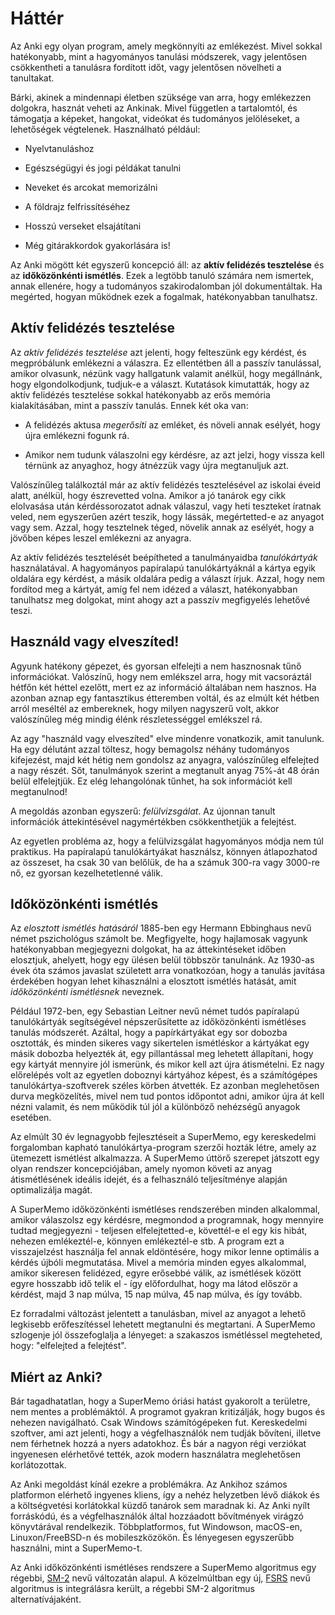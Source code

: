 # Háttér

<!-- toc -->

Az Anki egy olyan program, amely megkönnyíti az emlékezést. Mivel sokkal hatékonyabb, mint a hagyományos tanulási módszerek, vagy jelentősen csökkentheti a tanulásra fordított időt, vagy jelentősen növelheti a tanultakat.

Bárki, akinek a mindennapi életben szüksége van arra, hogy emlékezzen dolgokra, hasznát veheti az Ankinak. Mivel független a tartalomtól, és támogatja a képeket, hangokat, videókat és tudományos jelöléseket, a lehetőségek végtelenek. Használható például:

- Nyelvtanuláshoz

- Egészségügyi és jogi példákat tanulni

- Neveket és arcokat memorizálni

- A földrajz felfrissítéséhez

- Hosszú verseket elsajátítani

- Még gitárakkordok gyakorlására is!

Az Anki mögött két egyszerű koncepció áll: az **aktív felidézés tesztelése** és az **időközönkénti ismétlés**. Ezek a legtöbb tanuló számára nem ismertek, annak ellenére, hogy a tudományos szakirodalomban jól dokumentáltak. Ha megérted, hogyan működnek ezek a fogalmak, hatékonyabban tanulhatsz.

## Aktív felidézés tesztelése

Az _aktív felidézés tesztelése_ azt jelenti, hogy felteszünk egy kérdést, és megpróbálunk emlékezni a válaszra. Ez ellentétben áll a passzív tanulással, amikor olvasunk, nézünk vagy hallgatunk valamit anélkül, hogy megállnánk, hogy elgondolkodjunk, tudjuk-e a választ. Kutatások kimutatták, hogy az aktív felidézés tesztelése sokkal hatékonyabb az erős memória kialakításában, mint a passzív tanulás. Ennek két oka van:

- A felidézés aktusa _megerősíti_ az emléket, és növeli annak esélyét, hogy újra emlékezni fogunk rá.

- Amikor nem tudunk válaszolni egy kérdésre, az azt jelzi, hogy vissza kell térnünk az anyaghoz, hogy átnézzük vagy újra megtanuljuk azt.

Valószínűleg találkoztál már az aktív felidézés tesztelésével az iskolai éveid alatt, anélkül, hogy észrevetted volna. Amikor a jó tanárok egy cikk elolvasása után kérdéssorozatot adnak válaszul, vagy heti teszteket íratnak veled, nem egyszerűen azért teszik, hogy lássák, megértetted-e az anyagot vagy sem. Azzal, hogy tesztelnek téged, növelik annak az esélyét, hogy a jövőben képes leszel emlékezni az anyagra.

Az aktív felidézés tesztelését beépítheted a tanulmányaidba _tanulókártyák_ használatával. A hagyományos papíralapú tanulókártyáknál a kártya egyik oldalára egy kérdést, a másik oldalára pedig a választ írjuk. Azzal, hogy nem fordítod meg a kártyát, amíg fel nem idézed a választ, hatékonyabban tanulhatsz meg dolgokat, mint ahogy azt a passzív megfigyelés lehetővé teszi.

## Használd vagy elveszíted!

Agyunk hatékony gépezet, és gyorsan elfelejti a nem hasznosnak tűnő információkat. Valószínű, hogy nem emlékszel arra, hogy mit vacsoráztál hétfőn két héttel ezelőtt, mert ez az információ általában nem hasznos. Ha azonban aznap egy fantasztikus étteremben voltál, és az elmúlt két hétben arról meséltél az embereknek, hogy milyen nagyszerű volt, akkor valószínűleg még mindig élénk részletességgel emlékszel rá.

Az agy "használd vagy elveszíted" elve mindenre vonatkozik, amit tanulunk. Ha egy délutánt azzal töltesz, hogy bemagolsz néhány tudományos kifejezést, majd két hétig nem gondolsz az anyagra, valószínűleg elfelejted a nagy részét. Sőt, tanulmányok szerint a megtanult anyag 75%-át 48 órán belül elfelejtjük. Ez elég lehangolónak tűnhet, ha sok információt kell megtanulnod!

A megoldás azonban egyszerű: _felülvizsgálat_. Az újonnan tanult információk áttekintésével nagymértékben csökkenthetjük a felejtést.

Az egyetlen probléma az, hogy a felülvizsgálat hagyományos módja nem túl praktikus. Ha papíralapú tanulókártyákat használsz, könnyen átlapozhatod az összeset, ha csak 30 van belőlük, de ha a számuk 300-ra vagy 3000-re nő, ez gyorsan kezelhetetlenné válik.

## Időközönkénti ismétlés

Az _elosztott ismétlés hatásáról_ 1885-ben egy Hermann Ebbinghaus nevű német pszichológus számolt be. Megfigyelte, hogy hajlamosak vagyunk hatékonyabban megjegyezni dolgokat, ha az áttekintéseket időben elosztjuk, ahelyett, hogy egy ülésen belül többször tanulnánk. Az 1930-as évek óta számos javaslat született arra vonatkozóan, hogy a tanulás javítása érdekében hogyan lehet kihasználni a elosztott ismétlés hatását, amit _időközönkénti ismétlésnek_ neveznek.

Például 1972-ben, egy Sebastian Leitner nevű német tudós papíralapú tanulókártyák segítségével népszerűsítette az időközönkénti ismétléses tanulás módszerét. Azáltal, hogy a papírkártyákat egy sor dobozba osztották, és minden sikeres vagy sikertelen ismétléskor a kártyákat egy másik dobozba helyezték át, egy pillantással meg lehetett állapítani, hogy egy kártyát mennyire jól ismerünk, és mikor kell azt újra átismételni. Ez nagy előrelépés volt az egyetlen doboznyi kártyához képest, és a számítógépes tanulókártya-szoftverek széles körben átvették. Ez azonban meglehetősen durva megközelítés, mivel nem tud pontos időpontot adni, amikor újra át kell nézni valamit, és nem működik túl jól a különböző nehézségű anyagok esetében.

Az elmúlt 30 év legnagyobb fejlesztéseit a SuperMemo, egy kereskedelmi forgalomban kapható tanulókártya-program szerzői hozták létre, amely az ütemezett ismétlést alkalmazza. A SuperMemo úttörő szerepet játszott egy olyan rendszer koncepciójában, amely nyomon követi az anyag átismétlésének ideális idejét, és a felhasználó teljesítménye alapján optimalizálja magát.

A SuperMemo időközönkénti ismétléses rendszerében minden alkalommal, amikor válaszolsz egy kérdésre, megmondod a programnak, hogy mennyire tudtad megjegyezni - teljesen elfelejtetted-e, követtél-e el egy kis hibát, nehezen emlékeztél-e, könnyen emlékeztél-e stb. A program ezt a visszajelzést használja fel annak eldöntésére, hogy mikor lenne optimális a kérdés újbóli megmutatása. Mivel a memória minden egyes alkalommal, amikor sikeresen felidézed, egyre erősebbé válik, az ismétlések között egyre hosszabb idő telik el - így előfordulhat, hogy ma látod először a kérdést, majd 3 nap múlva, 15 nap múlva, 45 nap múlva, és így tovább.

Ez forradalmi változást jelentett a tanulásban, mivel az anyagot a lehető legkisebb erőfeszítéssel lehetett megtanulni és megtartani. A SuperMemo szlogenje jól összefoglalja a lényeget: a szakaszos ismétléssel megteheted, hogy: "elfelejted a felejtést".

## Miért az Anki?

Bár tagadhatatlan, hogy a SuperMemo óriási hatást gyakorolt a területre, nem mentes a problémáktól. A programot gyakran kritizálják, hogy bugos és nehezen navigálható. Csak Windows számítógépeken fut. Kereskedelmi szoftver, ami azt jelenti, hogy a végfelhasználók nem tudják bővíteni, illetve nem férhetnek hozzá a nyers adatokhoz. És bár a nagyon régi verziókat ingyenesen elérhetővé tették, azok modern használatra meglehetősen korlátozottak.

Az Anki megoldást kínál ezekre a problémákra. Az Ankihoz számos platformon elérhető ingyenes kliens, így a nehéz helyzetben lévő diákok és a költségvetési korlátokkal küzdő tanárok sem maradnak ki. Az Anki nyílt forráskódú, és a végfelhasználók által hozzáadott bővítmények virágzó könyvtárával rendelkezik. Többplatformos, fut Windowson, macOS-en, Linuxon/FreeBSD-n és mobileszközökön. És lényegesen egyszerűbb használni, mint a SuperMemo-t.

Az Anki időközönkénti ismétléses rendszere a SuperMemo algoritmus egy régebbi, [SM-2](https://faqs.ankiweb.net/what-spaced-repetition-algorithm) nevű változatán alapul. A közelmúltban egy új, [FSRS](https://docs.ankiweb.net/deck-options.html?highlight=FSRS#fsrs) nevű algoritmus is integrálásra került, a régebbi SM-2 algoritmus alternatívájaként.